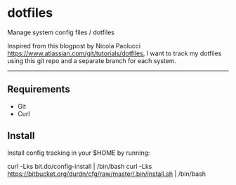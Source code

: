 # dotfiles
Manage system config files / dotfiles

Inspired from this blogpost by Nicola Paolucci https://www.atlassian.com/git/tutorials/dotfiles, I want to track my dotfiles using this git repo and a separate branch for each system. 

---- 
## Requirements



- Git
- Curl

## Install

Install config tracking in your $HOME by running:

curl -Lks bit.do/config-install | /bin/bash curl -Lks https://bitbucket.org/durdn/cfg/raw/master/.bin/install.sh | /bin/bash
